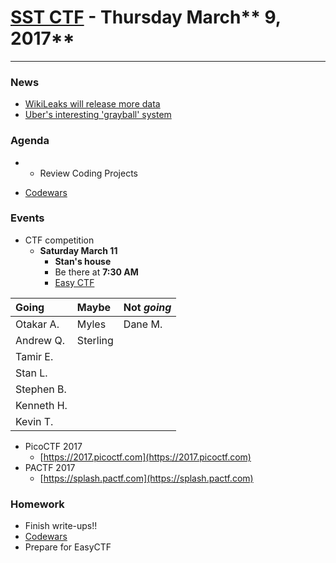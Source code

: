 # [**SST CTF**](http://sstctf.org) - Thursday March** 9, 2017**

---

### News

* [WikiLeaks will release more data](https://www.cnet.com/news/wikileaks-apple-google-samsung-cia-hacks-julian-assange/)
* [Uber's interesting 'grayball' system](https://www.cnet.com/news/uber-to-end-use-of-greyball-tool-to-evade-officials/)

### Agenda

* * Review Coding Projects

* [Codewars](https://www.codewars.com/r/H6c7jQ)

### Events

* CTF competition
  * **Saturday March 11**
    * **Stan's house**
    * Be there at **7:30 AM**
    * [Easy CTF](https://www.easyctf.com)

| Going | Maybe | Not _**going**_ |
| :--- | :--- | :--- |
| Otakar A. | Myles | Dane M. |
| Andrew Q. | Sterling |  |
| Tamir E. |  |  |
| Stan L. |  |  |
| Stephen B. |  |  |
| Kenneth H. |  |  |
| Kevin T. |  |  |

* PicoCTF 2017
  * [https://2017.picoctf.com](https://2017.picoctf.com)
* PACTF 2017
  * [https://splash.pactf.com](https://splash.pactf.com)

### Homework

* Finish write-ups!!
* [Codewars](https://www.codewars.com)
* Prepare for EasyCTF



